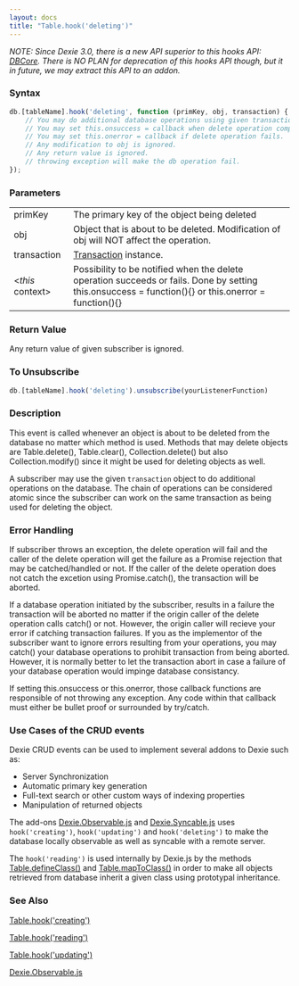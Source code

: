 ```yaml
---
layout: docs
title: "Table.hook('deleting')"
---
```


*NOTE: Since Dexie 3.0, there is a new API superior to this hooks API: [DBCore](/docs/DBCore/DBCore). There is NO PLAN for deprecation of this hooks API though, but it in future, we may extract this API to an addon.*

### Syntax

```javascript
db.[tableName].hook('deleting', function (primKey, obj, transaction) {
    // You may do additional database operations using given transaction object.
    // You may set this.onsuccess = callback when delete operation completes.
    // You may set this.onerror = callback if delete operation fails.
    // Any modification to obj is ignored.
    // Any return value is ignored.
    // throwing exception will make the db operation fail.
});
```

### Parameters
<table>
<tr><td>primKey</td><td>The primary key of the object being deleted</td></tr>
<tr><td>obj</td><td>Object that is about to be deleted. Modification of obj will NOT affect the operation.</td></tr>
<tr><td>transaction</td><td><a href="/docs/Transaction/Transaction">Transaction</a> instance.</td></tr>
<tr><td>&lt;<i>this</i> context&gt;</td><td>Possibility to be notified when the delete operation succeeds or fails. Done by setting this.onsuccess = function(){} or this.onerror = function(){}</td></tr>
</table>

### Return Value

Any return value of given subscriber is ignored.

### To Unsubscribe

```javascript
db.[tableName].hook('deleting').unsubscribe(yourListenerFunction)
```

### Description

This event is called whenever an object is about to be deleted from the database no matter which method is used. Methods that may delete objects are Table.delete(), Table.clear(), Collection.delete() but also Collection.modify() since it might be used for deleting objects as well.

A subscriber may use the given `transaction` object to do additional operations on the database. The chain of operations can be considered atomic since the subscriber can work on the same transaction as being used for deleting the object. 

### Error Handling

If subscriber throws an exception, the delete operation will fail and the caller of the delete operation will get the failure as a Promise rejection that may be catched/handled or not. If the caller of the delete operation does not catch the excetion using Promise.catch(), the transaction will be aborted.

If a database operation initiated by the subscriber, results in a failure the transaction will be aborted no matter if the origin caller of the delete operation calls catch() or not. However, the origin caller will recieve your error if catching transaction failures. If you as the implementor of the subscriber want to ignore errors resulting from your operations, you may catch() your database operations to prohibit transaction from being aborted. However, it is normally better to let the transaction abort in case a failure of your database operation would impinge database consistancy.

If setting this.onsuccess or this.onerror, those callback functions are responsible of not throwing any exception. Any code within that callback must either be bullet proof or surrounded by try/catch.

### Use Cases of the CRUD events

Dexie CRUD events can be used to implement several addons to Dexie such as:
* Server Synchronization
* Automatic primary key generation
* Full-text search or other custom ways of indexing properties
* Manipulation of returned objects

The add-ons [Dexie.Observable.js](/docs/Observable/Dexie.Observable.js) and [Dexie.Syncable.js](/docs/Syncable/Dexie.Syncable.js) uses  `hook('creating')`, `hook('updating')` and `hook('deleting')` to make the database locally observable as well as syncable with a remote server.

The `hook('reading')` is used internally by Dexie.js by the methods [Table.defineClass()](/docs/Table/Table.defineClass()) and [Table.mapToClass()](/docs/Table/Table.mapToClass()) in order to make all objects retrieved from database inherit a given class using prototypal inheritance.

### See Also

[Table.hook('creating')](/docs/Table/Table.hook('creating'))

[Table.hook('reading')](/docs/Table/Table.hook('reading'))

[Table.hook('updating')](/docs/Table/Table.hook('updating'))

[Dexie.Observable.js](/docs/Observable/Dexie.Observable.js)
